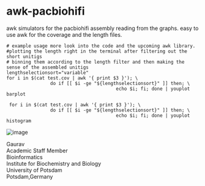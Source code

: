 # awk-pacbiohifi
awk simulators for the pacbiohifi assembly reading from the graphs. easy to use awk for the coverage and the length files. 

```
# example usage more look into the code and the upcoming awk library.
#plotting the length right in the terminal after filtering out the short unitigs
# binning them according to the length filter and then making the sense of the assembled unitigs
lengthselectionsort="variable"
for i in $(cat test.cov | awk '{ print $3 }'); \
                do if [[ $i -ge "${lengthselectionsort}" ]] then; \ 
                                        echo $i; fi; done | youplot barplot

 for i in $(cat test.cov | awk '{ print $3 }'); \
                do if [[ $i -ge "${lengthselectionsort}" ]] then; \ 
                                        echo $i; fi; done | youplot histogram
```
![image](https://github.com/sablokgaurav/awk_simulators_pacbiohifi_assembly/blob/main/plotimage.png)

Gaurav \
Academic Staff Member \
Bioinformatics \
Institute for Biochemistry and Biology \
University of Potsdam \
Potsdam,Germany
